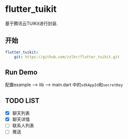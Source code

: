 # flutter_tuikit

基于腾讯云TUIKit进行封装.


## 开始

```yaml
flutter_tuikit:
    git: https://github.com/zzlhr/flutter_tuikit.git
```



## Run Demo

配置example --> lib --> main.dart 中的`sdkAppId`和`secretKey`

## TODO LIST

- [x] 聊天列表
- [x] 聊天详情
- [ ] 联系人列表
- [ ] 推送